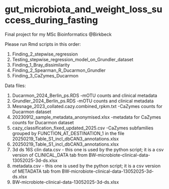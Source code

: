 # gut_microbiota_and_weight_loss_success_during_fasting
Final project for my MSc Bioinformatics @Birkbeck

Please run Rmd scripts in this order:

1. Finding_2_stepwise_regression
2. Testing_stepwise_regression_model_on_Grundler_dataset
3. Finding_1_Bray_dissimilarity
4. Finding_2_Spearman_R_Ducarmon_Grundler
5. Finding_3_CaZymes_Ducarmon

Data files:

1. Ducarmon_2024_Berlin_ps.RDS -mOTU counts and clinical metadata
2. Grundler_2024_Berlin_ps.RDS -mOTU counts and clinical metadata
3. Mesnage_2023_collated.cazy.combined_rpkm.txt -CaZymes counts for Ducarmon dataset
4. 20230912_sample_metadata_anonymised.xlsx -metadata for CaZymes counts for Ducarmon dataset
5. cazy_classification_fixed_updated_2025.csv -CaZymes subfamilies grouped by FUNCTION_AT_DESTINATION_1 in the file 20250219_Table_S1_incl_dbCAN3_annotations.xlsx
6. 20250219_Table_S1_incl_dbCAN3_annotations.xlsx
7. 3d ds 16S clin data.csv - this one is used by the python script; it is a csv version of CLINICAL_DATA tab from BW-microbiote-clinical-data-13052025-3d-ds.xlsx
8. metadata.csv - this one is used by the python script; it is a csv version of METADATA tab from BW-microbiote-clinical-data-13052025-3d-ds.xlsx
9. BW-microbiote-clinical-data-13052025-3d-ds.xlsx
